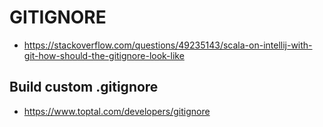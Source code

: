 # GITIGNORE
* https://stackoverflow.com/questions/49235143/scala-on-intellij-with-git-how-should-the-gitignore-look-like

## Build custom .gitignore
* https://www.toptal.com/developers/gitignore
